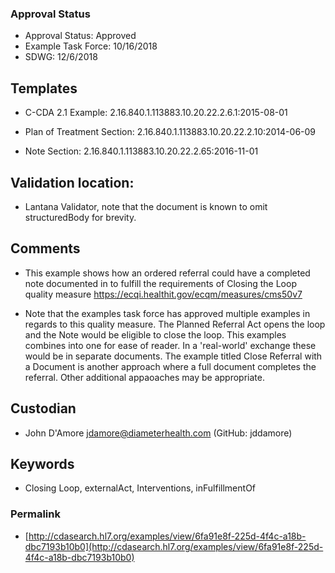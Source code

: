 ### Approval Status

* Approval Status: Approved
* Example Task Force: 10/16/2018
* SDWG: 12/6/2018

## Templates ##

* C-CDA 2.1 Example: 2.16.840.1.113883.10.20.22.2.6.1:2015-08-01

* Plan of Treatment Section: 2.16.840.1.113883.10.20.22.2.10:2014-06-09

* Note Section: 2.16.840.1.113883.10.20.22.2.65:2016-11-01

## Validation location:

* Lantana Validator, note that the document is known to omit structuredBody for brevity.

## Comments

* This example shows how an ordered referral could have a completed note documented in to fulfill the requirements of Closing the Loop quality measure https://ecqi.healthit.gov/ecqm/measures/cms50v7

* Note that the examples task force has approved multiple examples in regards to this quality measure. The Planned Referral Act opens the loop and the Note would be eligible to close the loop. This examples combines into one for ease of reader. In a 'real-world' exchange these would be in separate documents. The example titled Close Referral with a Document is another approach where a full document completes the referral. Other additional appaoaches may be appropriate.  

## Custodian

* John D'Amore jdamore@diameterhealth.com (GitHub: jddamore)

## Keywords

* Closing Loop, externalAct, Interventions, inFulfillmentOf

### Permalink

* [http://cdasearch.hl7.org/examples/view/6fa91e8f-225d-4f4c-a18b-dbc7193b10b0](http://cdasearch.hl7.org/examples/view/6fa91e8f-225d-4f4c-a18b-dbc7193b10b0)
